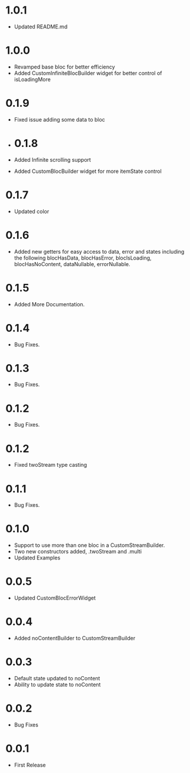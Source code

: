 # 1.0.1

- Updated README.md

# 1.0.0

- Revamped base bloc for better efficiency
- Added CustomInfiniteBlocBuilder widget for better control of isLoadingMore

# 0.1.9

- Fixed issue adding some data to bloc

- # 0.1.8

- Added Infinite scrolling support
- Added CustomBlocBuilder widget for more itemState control

# 0.1.7

- Updated color

# 0.1.6

- Added new getters for easy access to data, error and states including the following blocHasData,
  blocHasError, blocIsLoading, blocHasNoContent, dataNullable, errorNullable.

# 0.1.5

- Added More Documentation.

# 0.1.4

- Bug Fixes.

# 0.1.3

- Bug Fixes.

# 0.1.2

- Bug Fixes.

# 0.1.2

- Fixed twoStream type casting

# 0.1.1

- Bug Fixes.

# 0.1.0

- Support to use more than one bloc in a CustomStreamBuilder.
- Two new constructors added, .twoStream and .multi
- Updated Examples

# 0.0.5

- Updated CustomBlocErrorWidget

# 0.0.4

- Added noContentBuilder to CustomStreamBuilder

# 0.0.3

- Default state updated to noContent
- Ability to update state to noContent

# 0.0.2

- Bug Fixes

# 0.0.1

- First Release
